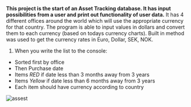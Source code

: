**This project is the start of an Asset Tracking database. It has input possibilities from a user and print out
functionality of user data.**
It has 4 different offices around the world which will use the appropriate currency for that country. The program is able to input values in dollars and convert them to each currency (based on todays currency charts). Built in method was used to get the currency rates in Euro, Dollar, SEK, NOK.
1. When you write the list to the console:
  * Sorted first by office
  * Then Purchase date
  * Items *RED* if date less than 3 months away from 3 years
  * Items *Yellow* if date less than 6 months away from 3 years
  * Each item should have currency according to country
  
![assest](https://user-images.githubusercontent.com/73182090/167415886-1a1fccad-f423-4c53-b2c0-b4fcc935d6d1.png)
